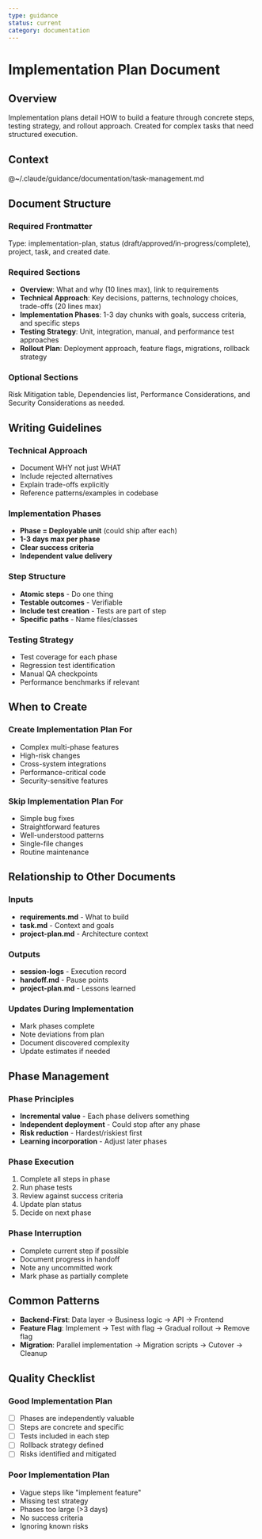 ```yaml
---
type: guidance
status: current
category: documentation
---
```


# Implementation Plan Document

## Overview
Implementation plans detail HOW to build a feature through concrete steps, testing strategy, and rollout approach. Created for complex tasks that need structured execution.

## Context
@~/.claude/guidance/documentation/task-management.md

## Document Structure

### Required Frontmatter
Type: implementation-plan, status (draft/approved/in-progress/complete), project, task, and created date.

### Required Sections
- **Overview**: What and why (10 lines max), link to requirements
- **Technical Approach**: Key decisions, patterns, technology choices, trade-offs (20 lines max)
- **Implementation Phases**: 1-3 day chunks with goals, success criteria, and specific steps
- **Testing Strategy**: Unit, integration, manual, and performance test approaches
- **Rollout Plan**: Deployment approach, feature flags, migrations, rollback strategy

### Optional Sections
Risk Mitigation table, Dependencies list, Performance Considerations, and Security Considerations as needed.

## Writing Guidelines

### Technical Approach
- Document WHY not just WHAT
- Include rejected alternatives
- Explain trade-offs explicitly
- Reference patterns/examples in codebase

### Implementation Phases
- **Phase = Deployable unit** (could ship after each)
- **1-3 days max per phase**
- **Clear success criteria**
- **Independent value delivery**

### Step Structure
- **Atomic steps** - Do one thing
- **Testable outcomes** - Verifiable
- **Include test creation** - Tests are part of step
- **Specific paths** - Name files/classes

### Testing Strategy
- Test coverage for each phase
- Regression test identification
- Manual QA checkpoints
- Performance benchmarks if relevant

## When to Create

### Create Implementation Plan For
- Complex multi-phase features
- High-risk changes
- Cross-system integrations
- Performance-critical code
- Security-sensitive features

### Skip Implementation Plan For
- Simple bug fixes
- Straightforward features
- Well-understood patterns
- Single-file changes
- Routine maintenance

## Relationship to Other Documents

### Inputs
- **requirements.md** - What to build
- **task.md** - Context and goals
- **project-plan.md** - Architecture context

### Outputs
- **session-logs** - Execution record
- **handoff.md** - Pause points
- **project-plan.md** - Lessons learned

### Updates During Implementation
- Mark phases complete
- Note deviations from plan
- Document discovered complexity
- Update estimates if needed

## Phase Management

### Phase Principles
- **Incremental value** - Each phase delivers something
- **Independent deployment** - Could stop after any phase
- **Risk reduction** - Hardest/riskiest first
- **Learning incorporation** - Adjust later phases

### Phase Execution
1. Complete all steps in phase
2. Run phase tests
3. Review against success criteria
4. Update plan status
5. Decide on next phase

### Phase Interruption
- Complete current step if possible
- Document progress in handoff
- Note any uncommitted work
- Mark phase as partially complete

## Common Patterns
- **Backend-First**: Data layer → Business logic → API → Frontend
- **Feature Flag**: Implement → Test with flag → Gradual rollout → Remove flag
- **Migration**: Parallel implementation → Migration scripts → Cutover → Cleanup

## Quality Checklist

### Good Implementation Plan
- [ ] Phases are independently valuable
- [ ] Steps are concrete and specific
- [ ] Tests included in each step
- [ ] Rollback strategy defined
- [ ] Risks identified and mitigated

### Poor Implementation Plan
- Vague steps like "implement feature"
- Missing test strategy
- Phases too large (>3 days)
- No success criteria
- Ignoring known risks

